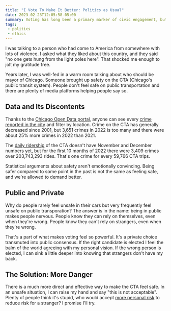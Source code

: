 ```yaml
---
title: "I Vote To Make It Better: Politics as Usual"
date: 2023-02-23T12:05:58-05:00
summary: Voting has long been a primary marker of civic engagement, but there are much more effective ways to create social security.
tags: 
 - politics
 - ethics
---
```


I was talking to a person who had come to America from somewhere with lots of violence. I asked what they liked about this country, and they said "no one gets hung from the light poles here". That shocked me enough to jolt my gratitude free. 

Years later, I was well-fed in a warm room talking about who should be mayor of Chicago. Someone brought up safety on the CTA (Chicago's public transit system). People don't feel safe on public transportation and there are plenty of media platforms helping people say so.

## Data and Its Discontents
Thanks to the [Chicago Open Data portal](https://data.cityofchicago.org/), anyone can see every [crime reported in the city](https://data.cityofchicago.org/Public-Safety/Crimes-2001-to-Present/ijzp-q8t2/data) and filter by location. Crime on the CTA has generally decreased since 2001, but 3,651 crimes in 2022 is too many and there were about 25% more crimes in 2022 than 2021. 

The [daily ridership](https://data.cityofchicago.org/Transportation/CTA-Ridership-Daily-Boarding-Totals/6iiy-9s97/data) of the CTA doesn't have November and December numbers yet, but for the first 10 months of 2022 there were 3,409 crimes over 203,743,293 rides. That's one crime for every 59,766 CTA trips.

Statistical arguments about safety aren't emotionally convincing. Being safer compared to some point in the past is not the same as feeling safe, and we're allowed to demand better.

## Public and Private
Why do people rarely feel unsafe in their cars but very frequently feel unsafe on public transporation? The answer is in the name: being in public makes people nervous. People know they can rely on themselves, even when they're wrong. People know they can't rely on strangers, even when they're wrong. 

That's a part of what makes voting feel so powerful. It's a private choice transmuted into public consensus. If the right candidate is elected I feel the balm of the world agreeing with my personal vision. If the wrong person is elected, I can sink a little deeper into knowing that strangers don't have my back.

## The Solution: More Danger
There is a much more direct and effective way to make the CTA feel safe. In an unsafe situation, I can raise my hand and say "this is not acceptable". Plenty of people think it's stupid, who would accept [more personal risk](https://www.cdc.gov/coronavirus/2019-ncov/vaccines/safety/adverse-events.html) to reduce risk for a stranger? I promise I'll try.
